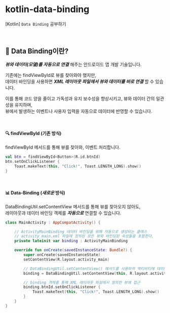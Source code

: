 # kotlin-data-binding
[Kotlin] `Data Binding` 공부하기

<br>

## 📄 Data Binding이란?
_**뷰와 데이터(모델)를 자동으로 연결**_ 해주는 안드로이드 앱 개발 기술입니다.

기존에는 findViewById로 뷰를 찾아와야 했지만,<br>
데이터 바인딩을 사용하면 **_XML 레이아웃 파일에서 뷰와 데이터를 바로 연결_** 할 수 있습니다.

이를 통해 코드 양을 줄이고 가독성과 유지 보수성을 향상시키고, 뷰와 데이터 간의 일관성을 유지하며,<br>
뷰에서 발생하는 이벤트나 사용자 입력을 자동으로 데이터에 반영할 수 있습니다.

<br>

#### 🔍 findViewById (기존 방식)

findViewById 메서드를 통해 뷰를 찾아와, 이벤트 처리합니다.

```Kotlin
val btn = findViewById<Button>(R.id.btnId)
btn.setOnClickListener {
    Toast.makeText(this, "Click!", Toast.LENGTH_LONG).show()
}
```

<br>

#### 📊 Data-Binding (_새로운_ 방식)

DataBindingUtil.setContentView 메서드를 통해 뷰를 찾아오지 않아도,<br>
레이아웃과 데이터 바인딩 객체를 _**자동으로**_ 연결할 수 있습니다.

```Kotlin
class MainActivity : AppCompatActivity() {

    // ActivityMainBinding 데이터 바인딩을 위해 자동으로 생성되는 클래스
    // activity_main.xml 파일에 정의된 모든 뷰와 바인딩된 속성들을 포함한다.
    private lateinit var binding : ActivityMainBinding

    override fun onCreate(savedInstanceState: Bundle?) {
        super.onCreate(savedInstanceState)
        setContentView(R.layout.activity_main)

        // DataBindingUtil.setContentView() 메서드를 사용하여 액티비티에 데이터 바인딩을 설정
        binding = DataBindingUtil.setContentView(this, R.layout.activity_main)

        // binding 객체를 통해 XML 레이아웃 파일에서 정의한 뷰에 접근
        binding.btnId.setOnClickListener {
            Toast.makeText(this, "Click!", Toast.LENGTH_LONG).show()
        }
    }
}
```

